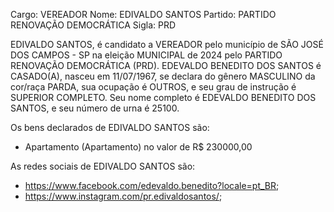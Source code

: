 Cargo: VEREADOR
Nome: EDIVALDO SANTOS
Partido: PARTIDO RENOVAÇÃO DEMOCRÁTICA
Sigla: PRD

EDIVALDO SANTOS, é candidato a VEREADOR pelo município de SÃO JOSÉ DOS CAMPOS - SP na eleição MUNICIPAL de 2024 pelo PARTIDO RENOVAÇÃO DEMOCRÁTICA (PRD).
EDEVALDO BENEDITO DOS SANTOS é CASADO(A), nasceu em 11/07/1967, se declara do gênero MASCULINO da cor/raça PARDA, sua ocupação é OUTROS, e seu grau de instrução é SUPERIOR COMPLETO.
Seu nome completo é EDEVALDO BENEDITO DOS SANTOS, e seu número de urna é 25100.

Os bens declarados de EDIVALDO SANTOS são: 
- Apartamento (Apartamento) no valor de R$ 230000,00

As redes sociais de EDIVALDO SANTOS são:
- https://www.facebook.com/edevaldo.benedito?locale=pt_BR;
- https://www.instagram.com/pr.edivaldosantos/;